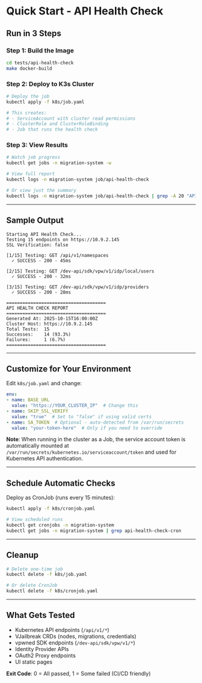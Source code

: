 # Quick Start - API Health Check

## Run in 3 Steps

### Step 1: Build the Image

```bash
cd tests/api-health-check
make docker-build
```

### Step 2: Deploy to K3s Cluster

```bash
# Deploy the job
kubectl apply -f k8s/job.yaml

# This creates:
# - ServiceAccount with cluster read permissions
# - ClusterRole and ClusterRoleBinding
# - Job that runs the health check
```

### Step 3: View Results

```bash
# Watch job progress
kubectl get jobs -n migration-system -w

# View full report
kubectl logs -n migration-system job/api-health-check

# Or view just the summary
kubectl logs -n migration-system job/api-health-check | grep -A 20 "API HEALTH CHECK REPORT"
```

---

## Sample Output

```
Starting API Health Check...
Testing 15 endpoints on https://10.9.2.145
SSL Verification: false

[1/15] Testing: GET /api/v1/namespaces
  ✓ SUCCESS - 200 - 45ms

[2/15] Testing: GET /dev-api/sdk/vpw/v1/idp/local/users
  ✓ SUCCESS - 200 - 32ms

[3/15] Testing: GET /dev-api/sdk/vpw/v1/idp/providers
  ✓ SUCCESS - 200 - 28ms

=====================================
API HEALTH CHECK REPORT
=====================================
Generated At: 2025-10-15T16:00:00Z
Cluster Host: https://10.9.2.145
Total Tests:  15
Successes:    14 (93.3%)
Failures:     1 (6.7%)
=====================================
```

---

## Customize for Your Environment

Edit `k8s/job.yaml` and change:

```yaml
env:
- name: BASE_URL
  value: "https://YOUR_CLUSTER_IP"  # Change this
- name: SKIP_SSL_VERIFY
  value: "true"  # Set to "false" if using valid certs
- name: SA_TOKEN  # Optional - auto-detected from /var/run/secrets
  value: "your-token-here"  # Only if you need to override
```

**Note**: When running in the cluster as a Job, the service account token is automatically mounted at `/var/run/secrets/kubernetes.io/serviceaccount/token` and used for Kubernetes API authentication.

---

## Schedule Automatic Checks

Deploy as CronJob (runs every 15 minutes):

```bash
kubectl apply -f k8s/cronjob.yaml

# View scheduled runs
kubectl get cronjobs -n migration-system
kubectl get jobs -n migration-system | grep api-health-check-cron
```

---

## Cleanup

```bash
# Delete one-time job
kubectl delete -f k8s/job.yaml

# Or delete CronJob
kubectl delete -f k8s/cronjob.yaml
```

---

## What Gets Tested

- Kubernetes API endpoints (`/api/v1/*`)
- VJailbreak CRDs (nodes, migrations, credentials)
- vpwned SDK endpoints (`/dev-api/sdk/vpw/v1/*`)
- Identity Provider APIs
- OAuth2 Proxy endpoints
- UI static pages

**Exit Code**: 0 = All passed, 1 = Some failed (CI/CD friendly)

